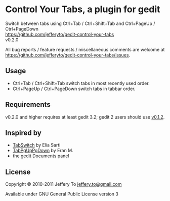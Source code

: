 # Control Your Tabs, a plugin for gedit #

Switch between tabs using Ctrl+Tab / Ctrl+Shift+Tab and
Ctrl+PageUp / Ctrl+PageDown  
<https://github.com/jefferyto/gedit-control-your-tabs>  
v0.2.0

All bug reports / feature requests / miscellaneous comments are welcome
at <https://github.com/jefferyto/gedit-control-your-tabs/issues>.

## Usage ##

*   Ctrl+Tab / Ctrl+Shift+Tab switch tabs in most recently used order.
*   Ctrl+PageUp / Ctrl+PageDown switch tabs in tabbar order.

## Requirements ##

v0.2.0 and higher requires at least gedit 3.2; gedit 2 users should use [v0.1.2][].

## Inspired by ##

*   [TabSwitch][] by Elia Sarti
*   [TabPgUpPgDown][] by Eran M.
*   the gedit Documents panel

## License ##

Copyright &copy; 2010-2011 Jeffery To <jeffery.to@gmail.com>

Available under GNU General Public License version 3


[v0.1.2]: https://github.com/jefferyto/gedit-control-your-tabs/zipball/v0.1.2
[TabSwitch]: http://live.gnome.org/Gedit/Plugins?action=AttachFile&do=get&target=tabswitch.tar.gz
[TabPgUpPgDown]: http://live.gnome.org/Gedit/Plugins?action=AttachFile&do=get&target=tabpgupdown.tar.gz
